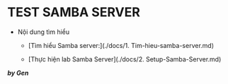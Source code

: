 # TEST SAMBA SERVER
- Nội dung tìm hiểu

	- [Tìm  hiểu Samba server:](./docs/1. Tim-hieu-samba-server.md)
	
	- [Thực hiện lab Samba Server](./docs/2. Setup-Samba-Server.md)
	
***by Gen***
